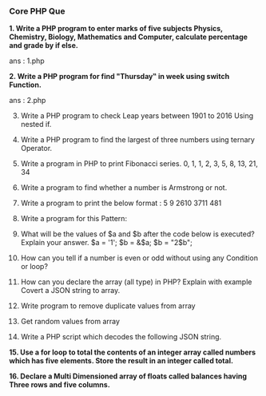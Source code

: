 <h3> Core PHP Que </h3>

<b>1.	Write a PHP program to enter marks of five subjects Physics, Chemistry, Biology, Mathematics and Computer, calculate percentage and grade by if else.</b>

ans : 1.php

<b>2.	Write a PHP program for find "Thursday‟ in week using switch Function.</b>

ans : 2.php

3.	Write a PHP program to check Leap years between 1901 to 2016 Using nested if.





4.	Write a PHP program to find the largest of three numbers using ternary Operator.




5.	Write a program in PHP to print Fibonacci series. 0, 1, 1, 2, 3, 5, 8, 13, 21, 34




6.	Write a program to find whether a number is Armstrong or not.



7.	Write a program to print the below format :
5 9
2610
3711
481





8.	Write a program for this Pattern:


9.	What will be the values of $a and $b after the code below is executed? Explain your answer.
$a = '1';
$b = &$a;
$b = "2$b";




10.	How can you tell if a number is even or odd without using any Condition or loop?



11.	How can you declare the array (all type) in PHP? Explain with example Covert a JSON string to array.




12.	Write program to remove duplicate values from array




13.	Get random values from array



14.	Write a PHP script which decodes the following JSON string.




<b>15.	Use a for loop to total the contents of an integer array called numbers which has five elements. Store the result in an integer called total.</b>




<b>16.	Declare a Multi Dimensioned array of floats called balances having Three rows and five columns.</b>


